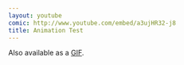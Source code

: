 ```yaml
---
layout: youtube
comic: http://www.youtube.com/embed/a3ujHR32-j8
title: Animation Test
---
```


Also available as a [GIF](http://cheezburger.com/7194067200).
